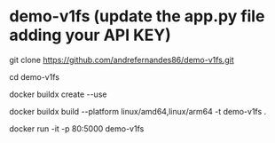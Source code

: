 # demo-v1fs (update the app.py file adding your API KEY)

git clone https://github.com/andrefernandes86/demo-v1fs.git

cd demo-v1fs

docker buildx create --use

docker buildx build --platform linux/amd64,linux/arm64 -t demo-v1fs .

docker run -it -p 80:5000 demo-v1fs
